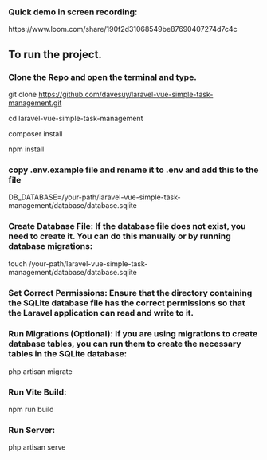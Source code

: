 <h3>Quick demo in screen recording: </h3>https://www.loom.com/share/190f2d31068549be87690407274d7c4c

<h2>To run the project.</h2>

<h3>Clone the Repo and open the terminal and type.</h3>


git clone https://github.com/davesuy/laravel-vue-simple-task-management.git

cd laravel-vue-simple-task-management

composer install

npm install


<h3>copy .env.example file and rename it to .env and add this to the file</h3>

DB_DATABASE=/your-path/laravel-vue-simple-task-management/database/database.sqlite

<h3>Create Database File:
If the database file does not exist, you need to create it. You can do this manually or by running database migrations:</h3>

touch /your-path/laravel-vue-simple-task-management/database/database.sqlite

<h3>Set Correct Permissions:
Ensure that the directory containing the SQLite database file has the correct permissions so that the Laravel application can read and write to it.</h3>

<h3>Run Migrations (Optional):
If you are using migrations to create database tables, you can run them to create the necessary tables in the SQLite database:</h3>

php artisan migrate


<h3>Run Vite Build:</h3>

npm run build

<h3>Run Server:</h3>

php artisan serve
